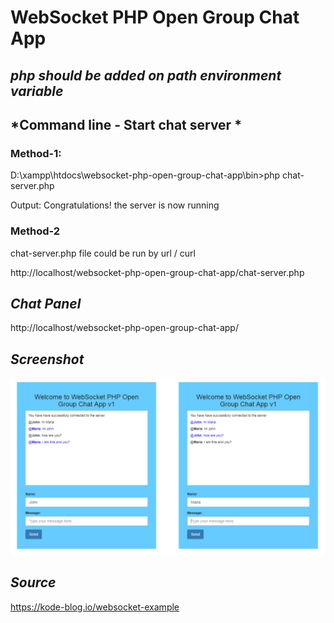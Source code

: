 # WebSocket PHP Open Group Chat App

## *php should be added on path environment variable*

## *Command line - Start chat server *

### Method-1:

D:\xampp\htdocs\websocket-php-open-group-chat-app\bin>php chat-server.php

Output: Congratulations! the server is now running

### Method-2

chat-server.php file could be run by url / curl

http://localhost/websocket-php-open-group-chat-app/chat-server.php

## *Chat Panel*
http://localhost/websocket-php-open-group-chat-app/

## *Screenshot*
![alt text](https://raw.githubusercontent.com/kamleshwebtech/websocket-php-open-group-chat-app/master/group-chat-screenshot.jpg)

## *Source*
https://kode-blog.io/websocket-example